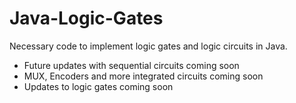 # Java-Logic-Gates
Necessary code to implement logic gates and logic circuits in Java.

- Future updates with sequential circuits coming soon
- MUX, Encoders and more integrated circuits coming soon
- Updates to logic gates coming soon
